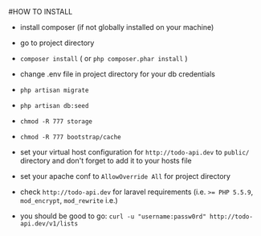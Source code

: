 #HOW TO INSTALL

- install composer (if not globally installed on your machine)

- go to project directory

- ```composer install``` ( or ```php composer.phar install``` )

- change .env file in project directory for your db credentials

- ```php artisan migrate```

- ```php artisan db:seed```

- ```chmod -R 777 storage```

- ```chmod -R 777 bootstrap/cache```

- set your virtual host configuration for ```http://todo-api.dev``` to ```public/``` directory and don't forget to add it to your hosts file

- set your apache conf to ```AllowOverride All``` for project directory

- check ```http://todo-api.dev``` for laravel requirements (i.e. ```>= PHP 5.5.9```, ```mod_encrypt```, ```mod_rewrite``` i.e.)

- you should be good to go: ```curl -u "username:passw0rd" http://todo-api.dev/v1/lists```
